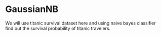 # GaussianNB
We will use titanic survival dataset here and using naive bayes classifier find out the survival probability of titanic travelers.
